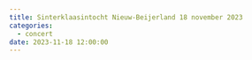 ```yaml
---
title: Sinterklaasintocht Nieuw-Beijerland 18 november 2023
categories:
  - concert
date: 2023-11-18 12:00:00
---
```

